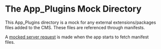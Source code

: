 # The App_Plugins Mock Directory

This App_Plugins directory is a mock for any external extensions/packages files added to the CMS. These files are referenced through manifests.

A [mocked server request](../../src/mocks/domains/manifests.handlers.ts) is made when the app starts to fetch manifest files.
